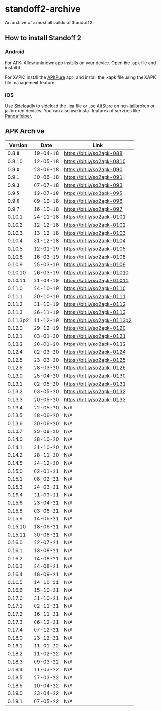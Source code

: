 # standoff2-archive
An archive of almost all builds of Standoff 2.

## How to install Standoff 2
### Android
For APK:
Allow unknown app installs on your device. Open the .apk file and install it.

For XAPK:
Install the [APKPure](https://apkpure.com) app, and install the .xapk file using the XAPK file management feature.

### iOS
Use [Sideloadly](https://sideloadly.io/) to sideload the .ipa file or use [AltStore](https://altstore.io/) on non-jailbroken or jailbroken devices. You can also use install features of services like [PandaHelper](https://pandahelp.vip/).

## APK Archive
| Version                         | Date           	 |		    Link             |
| ----------------------------- | ---------------------- | ------------------------------ |
| 0.8.8                  	| 19-04-18       	 |		https://bit.ly/so2apk-088                    |
| 0.8.10                  	| 12-05-18       	 |		https://bit.ly/so2apk-0810                    |
| 0.9.0                  	| 23-06-18       	 |		https://bit.ly/so2apk-090                    |
| 0.9.1                  	| 30-06-18       	 |		https://bit.ly/so2apk-091                    |
| 0.9.3                  	| 07-07-18       	 |		https://bit.ly/so2apk-093                    |
| 0.9.5                  	| 13-07-18       	 |		https://bit.ly/so2apk-095                    |
| 0.9.6                  	| 09-10-18       	 |		https://bit.ly/so2apk-096                    |
| 0.9.7                  	| 16-10-18       	 |		https://bit.ly/so2apk-097                    |
| 0.10.1                  	| 24-11-18       	 |		https://bit.ly/so2apk-0101                    |
| 0.10.2                  	| 12-12-18       	 |		https://bit.ly/so2apk-0102                    |
| 0.10.3                  	| 13-12-18       	 |		https://bit.ly/so2apk-0103                    |
| 0.10.4                  	| 31-12-18       	 |		https://bit.ly/so2apk-0104                    |
| 0.10.5                  	| 12-01-19       	 |		https://bit.ly/so2apk-0105                    |
| 0.10.8                  	| 16-03-19       	 |		https://bit.ly/so2apk-0108                    |
| 0.10.9                  	| 25-03-19       	 |		https://bit.ly/so2apk-0109                    |
| 0.10.10                  	| 26-03-19       	 |		https://bit.ly/so2apk-01010                    |
| 0.10.11                  	| 21-04-19       	 |		https://bit.ly/so2apk-01011                    |
| 0.11.0                  	| 24-10-19       	 |		https://bit.ly/so2apk-0110                    |
| 0.11.1                  	| 30-10-19      	 |		https://bit.ly/so2apk-0111                    |
| 0.11.2                  	| 31-10-19       	 |		https://bit.ly/so2apk-0112                    |
| 0.11.3                  	| 26-11-19       	 |		https://bit.ly/so2apk-0113                    |
| 0.11.3p2                  	| 11-12-19       	 |		https://bit.ly/so2apk-0113p2                    |
| 0.12.0                  	| 29-12-19       	 |		https://bit.ly/so2apk-0120                    |
| 0.12.1                  	| 03-01-20       	 |		https://bit.ly/so2apk-0121                    |
| 0.12.2                  	| 28-01-20       	 |		https://bit.ly/so2apk-0122                    |
| 0.12.4                  	| 02-03-20       	 |		https://bit.ly/so2apk-0124                    |
| 0.12.5                  	| 23-03-20       	 |		https://bit.ly/so2apk-0125                    |
| 0.12.6                  	| 28-03-20       	 |		https://bit.ly/so2apk-0126                    |
| 0.13.0                  	| 25-04-20       	 |		https://bit.ly/so2apk-0130                    |
| 0.13.1                  	| 02-05-20       	 |		https://bit.ly/so2apk-0131                    |
| 0.13.2                  	| 03-05-20       	 |		https://bit.ly/so2apk-0132                    |
| 0.13.3                  	| 20-05-20       	 |		https://bit.ly/so2apk-0133                    |
| 0.13.4                  	| 22-05-20       	 |		N/A                    |
| 0.13.5                  	| 28-06-20       	 |		N/A                    |
| 0.13.6                  	| 30-06-20       	 |		N/A                    |
| 0.13.7                  	| 23-09-20       	 |		N/A                    |
| 0.14.0                  	| 28-10-20       	 |		N/A                    |
| 0.14.1                  	| 31-10-20       	 |		N/A                    |
| 0.14.2                  	| 28-11-20       	 |		N/A                    |
| 0.14.5                  	| 24-12-20       	 |		N/A                    |
| 0.15.0                  	| 02-01-21       	 |		N/A                    |
| 0.15.1                  	| 08-02-21       	 |		N/A                    |
| 0.15.3                  	| 24-03-21       	 |		N/A                    |
| 0.15.4                  	| 31-03-21       	 |		N/A                    |
| 0.15.6                  	| 23-04-21       	 |		N/A                    |
| 0.15.8                  	| 03-06-21       	 |		N/A                    |
| 0.15.9                  	| 14-06-21       	 |		N/A                    |
| 0.15.10                  	| 18-06-21       	 |		N/A                    |
| 0.15.11                  	| 30-06-21       	 |		N/A                    |
| 0.16.0                  	| 22-07-21       	 |		N/A                    |
| 0.16.1                  	| 13-08-21       	 |		N/A                    |
| 0.16.2                  	| 14-08-21       	 |		N/A                    |
| 0.16.3                  	| 24-08-21       	 |		N/A                    |
| 0.16.4                  	| 18-09-21       	 |		N/A                    |
| 0.16.5                  	| 14-10-21       	 |		N/A                    |
| 0.16.6                  	| 15-10-21       	 |		N/A                    |
| 0.17.0                  	| 31-10-21       	 |		N/A                    |
| 0.17.1              	| 02-11-21       	 |		N/A                    |
| 0.17.2           	| 16-11-21       	 |		N/A                    |
| 0.17.3              	| 06-12-21       	 |		N/A                    |
| 0.17.4             	| 07-12-21       	 |		N/A                    |
| 0.18.0              	| 23-12-21       	 |		N/A                    |
| 0.18.1           	| 11-01-22       	 |		N/A                    |
| 0.18.2              	| 11-02-22       	 |		N/A                    |
| 0.18.3         	| 09-03-22       	 |		N/A                    |
| 0.18.4            	| 11-03-22       	 |		N/A                    |
| 0.18.5              	| 27-03-22       	 |		N/A                    |
| 0.18.6              	| 10-04-22       	 |		N/A                    |
| 0.19.0            	| 23-04-22       	 |		N/A                    |
| 0.19.1          	| 07-05-22       	 |		N/A                    |
